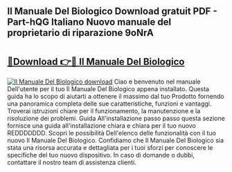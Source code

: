 ## Il Manuale Del Biologico Download gratuit PDF - Part-hQG Italiano Nuovo manuale del proprietario di riparazione 9oNrA

# <h2><a href="http://dff1978.blite.top/?on=Il+Manuale+Del+Biologico">🔗Download 👉🔴 Il Manuale Del Biologico</a></h2>

[![Il Manuale Del Biologico download](https://i.imgur.com/lujVjoI.png)](http://dff1978.blite.top/?on=Il+Manuale+Del+Biologico)
Ciao e benvenuto nel manuale Dell'utente per il tuo Il Manuale Del Biologico appena installato. Questa guida ha lo scopo di aiutarti a ottenere il massimo dal tuo Prodotto fornendo una panoramica completa delle sue caratteristiche, funzioni e vantaggi. Troverai istruzioni chiare per il funzionamento, la manutenzione e la risoluzione dei problemi. Guida All'installazione passo passo questa sezione fornisce una guida all'installazione chiara e chiara per il tuo nuovo REDDDDDDD. Scopri le possibilità Dell'elenco delle funzionalità con il tuo nuovo Il Manuale Del Biologico. Confidiamo che Il Manuale Del Biologico sia stata una risorsa accurata e dettagliata per i tuoi sforzi per conoscere le specifiche del tuo nuovo dispositivo. In caso di domande o dubbi, contattare il nostro team di assistenza clienti.
